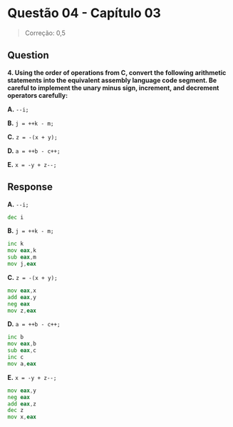 # Questão 04 - Capítulo 03

> Correção: 0,5

## Question

**<p>4. Using the order of operations from C, convert the following arithmetic statements into the equivalent assembly language code segment. Be careful to implement the unary minus sign, increment, and decrement operators carefully:</p>**
**<p>A.** ``--i;``</p>
**<p>B.** ``j = ++k - m;``</p>
**<p>C.** ``z = -(x + y);``</p>
**<p>D.** ``a = ++b - c++;``</p>
**<p>E.** ``x = -y + z--;``</p>


## Response

**<p>A.** ``--i;``</p>

```asm
dec i
```

**<p>B.** ``j = ++k - m;``</p>

```asm
inc k
mov eax,k
sub eax,m
mov j,eax
```

**<p>C.** ``z = -(x + y);``</p>

```asm
mov eax,x
add eax,y
neg eax
mov z,eax
```

**<p>D.** ``a = ++b - c++;``</p>

```asm
inc b
mov eax,b
sub eax,c
inc c
mov a,eax
```

**<p>E.** ``x = -y + z--;``</p>

```asm
mov eax,y
neg eax
add eax,z
dec z
mov x,eax
```
